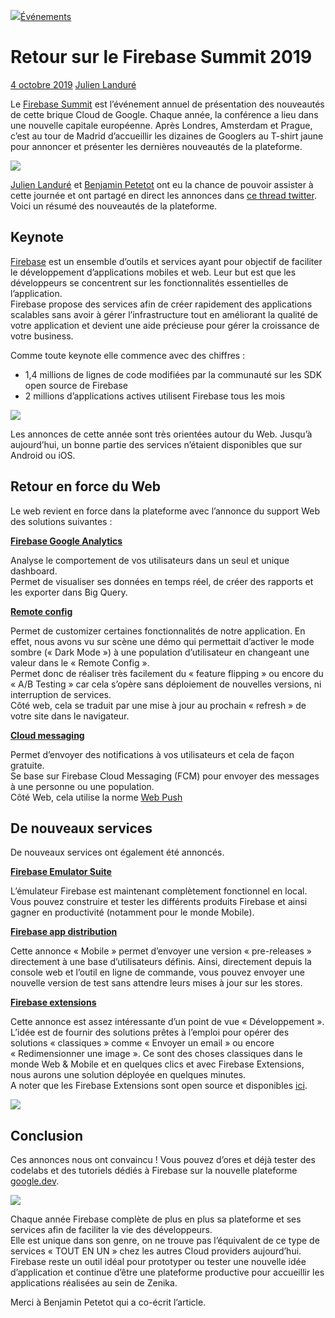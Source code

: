 [![](https://i0.wp.com/blog.zenika.com/wp-content/uploads/2019/10/Blog-Zenika-REX-firebase-summit-2019-1.png?resize=800%2C445&ssl=1)](https://blog.zenika.com/wp-content/uploads/2019/10/Blog-Zenika-REX-firebase-summit-2019-1.png)[Événements](https://blog.zenika.com/category/evenements/) 

# Retour sur le Firebase Summit 2019

[4 octobre 2019](https://blog.zenika.com/2019/10/04/retour-sur-le-firebase-summit-2019/ "9 h 50 min") [Julien Landuré](https://blog.zenika.com/author/jlandure2/ "Julien Landuré")

Le [Firebase Summit](https://firebase.google.com/summit) est l’événement annuel de présentation des nouveautés de cette brique Cloud de Google. Chaque année, la conférence a lieu dans une nouvelle capitale européenne. Après Londres, Amsterdam et Prague, c’est au tour de Madrid d’accueillir les dizaines de Googlers au T-shirt jaune pour annoncer et présenter les dernières nouveautés de la plateforme.

![](https://i0.wp.com/blog.zenika.com/wp-content/uploads/2019/10/IMG_20190926_084236.jpg?resize=768%2C1024&ssl=1)

[Julien Landuré](https://twitter.com/jlandure) et [Benjamin Petetot](http://twitter.com/bpetetot) ont eu la chance de pouvoir assister à cette journée et ont partagé en direct les annonces dans [ce thread twitter](https://twitter.com/bpetetot/status/1177126385862811649). Voici un résumé des nouveautés de la plateforme.

## Keynote

[Firebase](https://firebase.google.com/) est un ensemble d’outils et services ayant pour objectif de faciliter le développement d’applications mobiles et web. Leur but est que les développeurs se concentrent sur les fonctionnalités essentielles de l’application.  
Firebase propose des services afin de créer rapidement des applications scalables sans avoir à gérer l’infrastructure tout en améliorant la qualité de votre application et devient une aide précieuse pour gérer la croissance de votre business.

Comme toute keynote elle commence avec des chiffres :

*   1,4 millions de lignes de code modifiées par la communauté sur les SDK open source de Firebase
*   2 millions d’applications actives utilisent Firebase tous les mois

![](https://i0.wp.com/blog.zenika.com/wp-content/uploads/2019/10/IMG_20190926_101610.jpg?resize=800%2C600&ssl=1)

Les annonces de cette année sont très orientées autour du Web. Jusqu’à aujourd’hui, un bonne partie des services n’étaient disponibles que sur Android ou iOS. 

## Retour en force du Web

Le web revient en force dans la plateforme avec l’annonce du support Web des solutions suivantes :

[**Firebase Google Analytics**](https://firebase.google.com/products/analytics/)

Analyse le comportement de vos utilisateurs dans un seul et unique dashboard.  
Permet de visualiser ses données en temps réel, de créer des rapports et les exporter dans Big Query.

[**Remote config**](https://firebase.google.com/products/remote-config/)

Permet de customizer certaines fonctionnalités de notre application. En effet, nous avons vu sur scène une démo qui permettait d’activer le mode sombre (« Dark Mode ») à une population d’utilisateur en changeant une valeur dans le « Remote Config ».  
Permet donc de réaliser très facilement du « feature flipping » ou encore du « A/B Testing » car cela s’opère sans déploiement de nouvelles versions, ni interruption de services.  
Côté web, cela se traduit par une mise à jour au prochain « refresh » de votre site dans le navigateur.

[**Cloud messaging**](https://firebase.google.com/products/cloud-messaging/)

Permet d’envoyer des notifications à vos utilisateurs et cela de façon gratuite.  
Se base sur Firebase Cloud Messaging (FCM) pour envoyer des messages à une personne ou une population.  
Côté Web, cela utilise la norme [Web Push](https://developer.mozilla.org/fr/docs/Web/API/Push_API)

## De nouveaux services

De nouveaux services ont également été annoncés.

[**Firebase Emulator Suite**](https://firebase.google.com/docs/emulator-suite)

L’émulateur Firebase est maintenant complètement fonctionnel en local.  
Vous pouvez construire et tester les différents produits Firebase et ainsi gagner en productivité (notamment pour le monde Mobile).

[**Firebase app distribution**](https://firebase.google.com/products/app-distribution)

Cette annonce « Mobile » permet d’envoyer une version « pre-releases » directement à une base d’utilisateurs définis. Ainsi, directement depuis la console web et l’outil en ligne de commande, vous pouvez envoyer une nouvelle version de test sans attendre leurs mises à jour sur les stores.

[**Firebase extensions**](https://firebase.google.com/docs/extensions/)

Cette annonce est assez intéressante d’un point de vue « Développement ».  
L’idée est de fournir des solutions prêtes à l’emploi pour opérer des solutions « classiques » comme « Envoyer un email » ou encore « Redimensionner une image ». Ce sont des choses classiques dans le monde Web & Mobile et en quelques clics et avec Firebase Extensions, nous aurons une solution déployée en quelques minutes.  
A noter que les Firebase Extensions sont open source et disponibles [ici](https://github.com/firebase/extensions/).

![](https://i0.wp.com/blog.zenika.com/wp-content/uploads/2019/10/firebase-extensions-1024x768.jpeg?resize=800%2C600&ssl=1)

## Conclusion

Ces annonces nous ont convaincu ! Vous pouvez d’ores et déjà tester des codelabs et des tutoriels dédiés à Firebase sur la nouvelle plateforme [google.dev](https://google.dev/topics/firebase).

![](https://i0.wp.com/blog.zenika.com/wp-content/uploads/2019/10/IMG_20190926_101515.jpg?resize=800%2C600&ssl=1)

Chaque année Firebase complète de plus en plus sa plateforme et ses services afin de faciliter la vie des développeurs.  
Elle est unique dans son genre, on ne trouve pas l’équivalent de ce type de services « TOUT EN UN » chez les autres Cloud providers aujourd’hui. Firebase reste un outil idéal pour prototyper ou tester une nouvelle idée d’application et continue d’être une plateforme productive pour accueillir les applications réalisées au sein de Zenika.

Merci à Benjamin Petetot qui a co-écrit l’article.